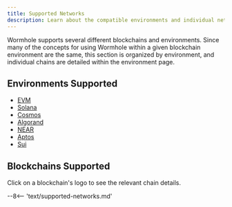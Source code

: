 ```yaml
---
title: Supported Networks
description: Learn about the compatible environments and individual networks that Wormhole supports. Readers can click on each of the blockchain logos for more information.
---
```


Wormhole supports several different blockchains and environments. Since many of the concepts for using Wormhole within a given blockchain environment are the same, this section is organized by environment, and individual chains are detailed within the environment page. 

## Environments Supported

- [EVM](/build/start-building/supported-networks/evm)
- [Solana](/build/start-building/supported-networks/solana)
- [Cosmos](/build/start-building/supported-networks/cosmos/cosmos/)
- [Algorand](/build/start-building/supported-networks/algorand)
- [NEAR](/build/start-building/supported-networks/near)
- [Aptos](/build/start-building/supported-networks/aptos)
- [Sui](/build/start-building/supported-networks/sui)

## Blockchains Supported

Click on a blockchain's logo to see the relevant chain details.

--8<-- 'text/supported-networks.md'
